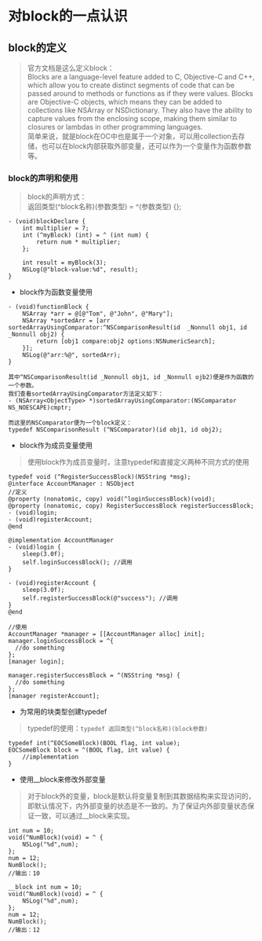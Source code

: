 # 对block的一点认识
## block的定义
> 官方文档是这么定义block：<br>
> Blocks are a language-level feature added to C, Objective-C and C++, which allow you to create distinct segments of code that can be passed around to methods or functions as if they were values. Blocks are Objective-C objects, which means they can be added to collections like NSArray or NSDictionary. They also have the ability to capture values from the enclosing scope, making them similar to closures or lambdas in other programming languages. <br>
> 简单来说，就是block在OC中也是属于一个对象，可以用collection去存储，也可以在block内部获取外部变量，还可以作为一个变量作为函数参数等。

### block的声明和使用
> block的声明方式：<br>
> 返回类型(^block名称)(参数类型) = ^(参数类型) {};

```objc
- (void)blockDeclare {
    int multiplier = 7;
    int (^myBlock) (int) = ^ (int num) {
        return num * multiplier;
    };
    
    int result = myBlock(3);
    NSLog(@"block-value:%d", result);
}
```
- block作为函数变量使用

```objc
- (void)functionBlock {
    NSArray *arr = @[@"Tom", @"John", @"Mary"];
    NSArray *sortedArr = [arr sortedArrayUsingComparator:^NSComparisonResult(id  _Nonnull obj1, id  _Nonnull obj2) {
        return [obj1 compare:obj2 options:NSNumericSearch];
    }];
    NSLog(@"arr:%@", sortedArr);
}

其中^NSComparisonResult(id _Nonnull obj1, id _Nonnull ojb2)便是作为函数的一个参数。
我们查看sortedArrayUsingComparator方法定义如下：
- (NSArray<ObjectType> *)sortedArrayUsingComparator:(NSComparator NS_NOESCAPE)cmptr;

而这里的NSComparator便为一个block定义：
typedef NSComparisonResult (^NSComparator)(id obj1, id obj2);
```
- block作为成员变量使用

> 使用block作为成员变量时，注意typedef和直接定义两种不同方式的使用

```objc
typedef void (^RegisterSuccessBlock)(NSString *msg); 
@interface AccountManager : NSObject
//定义
@property (nonatomic, copy) void(^loginSuccessBlock)(void);
@property (nonatomic, copy) RegisterSuccessBlock registerSuccessBlock;
- (void)login;
- (void)registerAccount;
@end

@implementation AccountManager
- (void)login {
    sleep(3.0f);
    self.loginSuccessBlock(); //调用
}

- (void)registerAccount {
    sleep(3.0f);
    self.registerSuccessBlock(@"success"); //调用
}
@end

//使用
AccountManager *manager = [[AccountManager alloc] init];
manager.loginSuccessBlock = ^{
  //do something
};
[manager login];
    
manager.registerSuccessBlock = ^(NSString *msg) {
  //do something
};
[manager registerAccount];
```

- 为常用的块类型创建typedef

>typedef的使用：```typedef 返回类型(^block名称)(block参数)```

```objc
typedef int(^EOCSomeBlock)(BOOL flag, int value);
EOCSomeBlock block = ^(BOOL flag, int value) {
	//implementation
}
```

- 使用__block来修改外部变量

>对于block外的变量，block是默认将变量复制到其数据结构来实现访问的，即默认情况下，内外部变量的状态是不一致的。为了保证内外部变量状态保证一致，可以通过__block来实现。 

```objc
int num = 10;
void(^NumBlock)(void) = ^ {
	NSLog("%d",num);
};
num = 12;
NumBlock();
//输出：10

__block int num = 10;
void(^NumBlock)(void) = ^ {
	NSLog("%d",num);
};
num = 12;
NumBlock();
//输出：12
```

